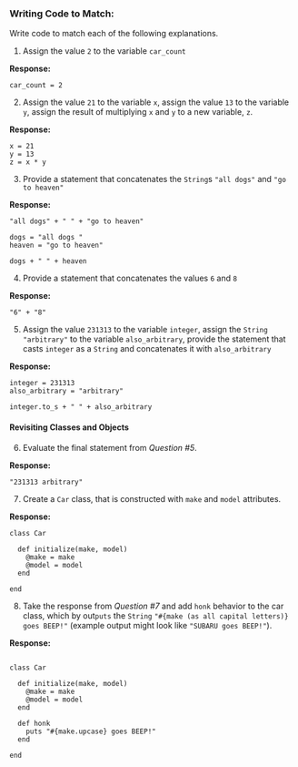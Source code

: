 ### Writing Code to Match:

Write code to match each of the following explanations.

1) Assign the value `2` to the variable `car_count`

**Response:**

```
car_count = 2
```

2) Assign the value `21` to the variable `x`, assign the value `13` to the variable `y`, assign the result of multiplying `x` and `y` to a new variable, `z`.

**Response:**

```
x = 21
y = 13
z = x * y

```

3) Provide a statement that concatenates the `String`s `"all dogs"` and `"go to heaven"`

**Response:**

```
"all dogs" + " " + "go to heaven"

dogs = "all dogs "
heaven = "go to heaven"

dogs + " " + heaven
```

4) Provide a statement that concatenates the values `6` and `8`

**Response:**

```
"6" + "8"

```

5) Assign the value `231313` to the variable `integer`, assign the `String` `"arbitrary"` to the variable `also_arbitrary`, provide the statement that casts `integer` as a `String` and concatenates it with `also_arbitrary`

**Response:**

```
integer = 231313
also_arbitrary = "arbitrary"

integer.to_s + " " + also_arbitrary

```

#### Revisiting Classes and Objects

6) Evaluate the final statement from *Question #5*.

**Response:**

```
"231313 arbitrary"

```

7) Create a `Car` class, that is constructed with `make` and `model` attributes.

**Response:**

```
class Car

  def initialize(make, model)
    @make = make
    @model = model
  end

end

```

8) Take the response from *Question #7* and add `honk` behavior to the car class, which by out`puts` the `String` `"#{make (as all capital letters)} goes BEEP!"` (example output might look like `"SUBARU goes BEEP!"`).

**Response:**

```

class Car

  def initialize(make, model)
    @make = make
    @model = model
  end

  def honk
    puts "#{make.upcase} goes BEEP!"
  end

end


```
